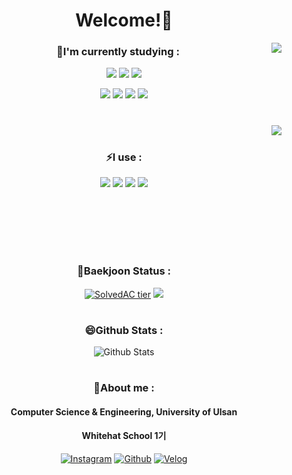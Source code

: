 <div align="center">
 
# Welcome!👋

  <img align='right' src="https://github-readme-stats.vercel.app/api/top-langs/?username=kwakmu18&layout=compact&theme=vue&link=https://github.com/kwakmu18/github-readme-stats">
 
### 🌱I'm currently studying : 

 <img src="https://img.shields.io/badge/C-00599C?style=flat-square&logo=C&logoColor=white"/> <img src="https://img.shields.io/badge/C++-A8B9CC?style=flat-square&logo=C%2B%2B&logoColor=white"/> 
 <img src="https://img.shields.io/badge/Python-3776AB?style=flat-square&logo=Python&logoColor=white"/>

 <img src="https://img.shields.io/badge/Linux-FCC624?style=flat-square&logo=linux&logoColor=white"/> <img src="https://img.shields.io/badge/Bash-4EAA25?style=flat-square&logo=GNU Bash&logoColor=white"/> <img src="https://img.shields.io/badge/Pwnable-00599C?style=flat-square&logo=C&logoColor=white"/> <img src="https://img.shields.io/badge/Web Hacking-00599C?style=flat-square&logo=C&logoColor=white"/>
 
 #

<img align='right' line_height=10 src="https://github-readme-stats.vercel.app/api/wakatime?username=kwakmu18&layout=default&&theme=vue&link=https://www.github.com/kwakmu18/" >
 
 <br>
  
### ⚡I use :
 
<img src="https://img.shields.io/badge/Visual Studio Code-007ACC?style=flat-square&logo=visualstudiocode&logoColor=white"/> <img src="https://img.shields.io/badge/Eclipse-2C2255?style=flat-square&logo=Eclipse&logoColor=white"/>  <img src="https://img.shields.io/badge/vmware-607078?style=flat-square&logo=vmware&logoColor=white"/> <img src="https://img.shields.io/badge/Docker-007BBB?style=flat-square&logo=docker&logoColor=white"/>
  
 <br>
 <br>
 <br>
 <br>
 
 #
 
### 🤔Baekjoon Status :

[![SolvedAC tier](http://mazassumnida.wtf/api/v2/generate_badge?boj=mckkk119)](https://solved.ac/mckkk119) 
<img src="http://mazandi.herokuapp.com/api?handle=mckkk119&theme=warm"/>


 #


### 😄Github Stats :

![Github Stats](https://github-readme-stats.vercel.app/api?username=kwakmu18&show_icons=true)

 #
 
### 💬About me : 
 
 #### Computer Science & Engineering, University of Ulsan
 #### Whitehat School 1기

 [![Instagram](https://img.shields.io/badge/Instagram-E4405F?style=flat-square&logo=Instagram&logoColor=white)](https://www.instagram.com/mu_gyong)
 [![Github](https://img.shields.io/badge/GitHub-181717?style=flat-square&logo=github&logoColor=white)](https://www.github.com/kwakmu18)
 [![Velog](https://img.shields.io/badge/Velog-20C997?style=flat-square&logo=velog&logoColor=white)](https://velog.io/@kwakmu18)
